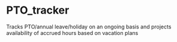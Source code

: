 # PTO_tracker
Tracks PTO/annual leave/holiday on an ongoing basis and projects availability of accrued hours based on vacation plans
